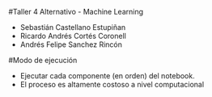 #Taller 4 Alternativo - Machine Learning
- Sebastián Castellano Estupiñan
- Ricardo Andrés Cortés Coronell
- Andrés Felipe Sanchez Rincón

#Modo de ejecución
- Ejecutar cada componente (en orden) del notebook.
- El proceso es altamente costoso a nivel computacional
